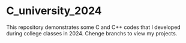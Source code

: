 # C_university_2024
This repository demonstrates some C and C++ codes that I developed during college classes in 2024. 
Chenge branchs to view my projects.
